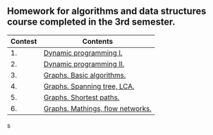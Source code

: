 ## Homework for algorithms and data structures course completed in the 3rd semester.

| Contest | Contents |
| ------- | ------- |
| 1. | [Dynamic programming I.](https://contest.yandex.ru/contest/67705/problems/) |
| 2. | [Dynamic programming II.](https://contest.yandex.ru/contest/68675/problems/) |
| 3. | [Graphs. Basic algorithms.](https://contest.yandex.ru/contest/69415/problems/) |
| 4. | [Graphs. Spanning tree, LCA.](https://contest.yandex.ru/contest/70276/problems/) |
| 5. | [Graphs. Shortest paths.](https://contest.yandex.ru/contest/71393/problems/) |
| 6. | [Graphs. Mathings, flow networks.](https://contest.yandex.ru/contest/72301/problems/) |
s